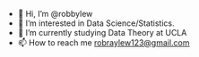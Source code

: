 - 👋 Hi, I’m @robbylew
- 👀 I’m interested in Data Science/Statistics.
- 🌱 I’m currently studying Data Theory at UCLA
- 📫 How to reach me robraylew123@gmail.com


